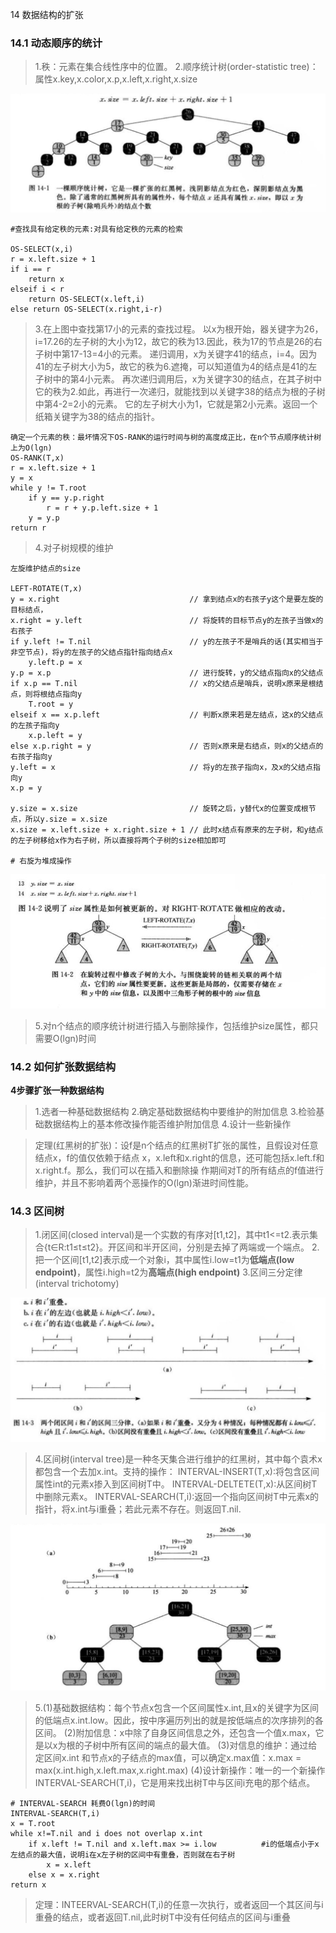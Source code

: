 14 数据结构的扩张


### 14.1 动态顺序的统计

> 1.秩：元素在集合线性序中的位置。
> 2.顺序统计树(order-statistic tree)：属性x.key,x.color,x.p,x.left,x.right,x.size

![avatar](images/01_order_statistic_tree.jpg)

```
#查找具有给定秩的元素:对具有给定秩的元素的检索

OS-SELECT(x,i)
r = x.left.size + 1
if i == r
    return x
elseif i < r
    return OS-SELECT(x.left,i)
else return OS-SELECT(x.right,i-r)

```

> 3.在上图中查找第17小的元素的查找过程。
    以x为根开始，器关键字为26，i=17.26的左子树的大小为12，故它的秩为13.因此，秩为17的节点是26的右子树中第17-13=4小的元素。
    递归调用，x为关键字41的结点，i=4。因为41的左子树大小为5，故它的秩为6.遮掩，可以知道值为4的结点是41的左子树中的第4小元素。
    再次递归调用后，x为关键字30的结点，在其子树中它的秩为2.如此，再进行一次递归，就能找到以关键字38的结点为根的子树中第4-2=2小的元素。
    它的左子树大小为1，它就是第2小元素。返回一个纸箱关键字为38的结点的指针。
    
    
```
确定一个元素的秩：最坏情况下OS-RANK的运行时间与树的高度成正比，在n个节点顺序统计树上为O(lgn)
OS-RANK(T,x)
r = x.left.size + 1
y = x
while y != T.root
    if y == y.p.right
        r = r + y.p.left.size + 1
    y = y.p
return r

```

> 4.对子树规模的维护
  
```
左旋维护结点的size

LEFT-ROTATE(T,x)
y = x.right                             // 拿到结点x的右孩子y这个是要左旋的目标结点，
x.right = y.left                        // 将旋转的目标节点y的左孩子当做x的右孩子
if y.left != T.nil                      // y的左孩子不是哨兵的话(其实相当于非空节点)，将y的左孩子的父结点指针指向结点x
    y.left.p = x            
y.p = x.p                               // 进行旋转，y的父结点指向x的父结点
if x.p == T.nil                         // x的父结点是哨兵，说明x原来是根结点，则将根结点指向y
    T.root = y
elseif x == x.p.left                    // 判断x原来若是左结点，这x的父结点的左孩子指向y
    x.p.left = y
else x.p.right = y                      // 否则x原来是右结点，则x的父结点的右孩子指向y
y.left = x                              // 将y的左孩子指向x，及x的父结点指向y
x.p = y

y.size = x.size                         // 旋转之后，y替代x的位置变成根节点，所以y.size = x.size
x.size = x.left.size + x.right.size + 1 // 此时x结点有原来的左子树，和y结点的左子树移给x作为右子树，所以直接将两个子树的size相加即可

# 右旋为堆成操作

```

![avatar](images/02_order_statistic_tree_left_right_rotate.jpg)


> 5.对n个结点的顺序统计树进行插入与删除操作，包括维护size属性，都只需要O(lgn)时间


### 14.2 如何扩张数据结构

**4步骤扩张一种数据结构**
> 1.选者一种基础数据结构
> 2.确定基础数据结构中要维护的附加信息
> 3.检验基础数据结构上的基本修改操作能否维护附加信息
> 4.设计一些新操作

> 定理(红黑树的扩张)：设f是n个结点的红黑树T扩张的属性，且假设对任意结点x，f的值仅依赖于结点
  x，x.left和x.right的信息，还可能包括x.left.f和x.right.f。那么，我们可以在插入和删除操
  作期间对T的所有结点的f值进行维护，并且不影响着两个恶操作的O(lgn)渐进时间性能。
  


### 14.3 区间树

> 1.闭区间(closed interval)是一个实数的有序对[t1,t2]，其中t1<=t2.表示集合{t∈R:t1≤t≤t2}。开区间和半开区间，分别是去掉了两端或一个端点。
> 2.把一个区间[t1,t2]表示成一个对象i，其中属性i.low=t1为<strong>低端点(low endpoint)</strong>，属性i.high=t2为<strong>高端点(high endpoint)</strong>
> 3.区间三分定律(interval trichotomy)

![avatar](images/03_interval_trichotomy.jpg)

> 4.区间树(interval tree)是一种冬天集合进行维护的红黑树，其中每个袁术x都包含一个去加x.int。支持的操作：
  INTERVAL-INSERT(T,x):将包含区间属性int的元素x掺入到区间树T中。
  INTERVAL-DELTETE(T,x):从区间树T中删除元素x。
  INTERVAL-SEARCH(T,i):返回一个指向区间树T中元素x的指针，将x.int与i重叠；若此元素不存在。则返回T.nil.

![avatar](images/04_interval_tree_structure.jpg)


> 5.(1)基础数据结构：每个节点x包含一个区间属性x.int,且x的关键字为区间的低端点x.int.low。因此，按中序遍历列出的就是按低端点的次序排列的各区间。
    (2)附加信息：x中除了自身区间信息之外，还包含一个值x.max，它是以x为根的子树中所有区间的端点的最大值。
    (3)对信息的维护：通过给定区间x.int 和节点x的子结点的max值，可以确定x.max值：x.max = max(x.int.high,x.left.max,x.right.max)
    (4)设计新操作：唯一的一个新操作INTERVAL-SEARCH(T,i)，它是用来找出树T中与区间i充电的那个结点。
    
```
# INTERVAL-SEARCH 耗费O(lgn)的时间
INTERVAL-SEARCH(T,i)
x = T.root                                              
while x!=T.nil and i does not overlap x.int
    if x.left != T.nil and x.left.max >= i.low          #i的低端点小于x左结点的最大值，说明i在x左子树的区间中有重叠，否则就在右子树
        x = x.left
    else x = x.right                                    
return x

```


> 定理：INTEERVAL-SEARCH(T,i)的任意一次执行，或者返回一个其区间与i重叠的结点，或者返回T.nil,此时树T中没有任何结点的区间与i重叠




















